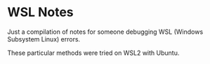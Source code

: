 # WSL Notes

Just a compilation of notes for someone debugging WSL (Windows Subsystem Linux)
errors.

These particular methods were tried on WSL2 with Ubuntu.
